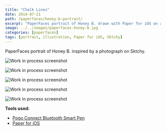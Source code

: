 ```yaml
---
title: "Chalk Lines"
date: 2014-07-21
path: /paperfaces/honey-b-portrait/
excerpt: "PaperFaces portrait of Honey B. drawn with Paper for iOS on an iPad."
image: ../../images/paperfaces-honey-b.jpg
categories: [paperfaces]
tags: [portrait, illustration, Paper for iOS, Sktchy]
---
```


PaperFaces portrait of Honey B. inspired by a photograph on Sktchy.

![Work in process screenshot](../../images/paperfaces-honey-b-process-1-lg.jpg)

![Work in process screenshot](../../images/paperfaces-honey-b-process-2-lg.jpg)

![Work in process screenshot](../../images/paperfaces-honey-b-process-3-lg.jpg)

![Work in process screenshot](../../images/paperfaces-honey-b-process-4-lg.jpg)

![Work in process screenshot](../../images/paperfaces-honey-b-process-5-lg.jpg)

**Tools used:**

- [Pogo Connect Bluetooth Smart Pen](https://www.amazon.com/gp/product/B009K448L4/ref=as_li_ss_tl?ie=UTF8&camp=1789&creative=390957&creativeASIN=B009K448L4&linkCode=as2&tag=mademist-20)
- [Paper for iOS](https://paper.bywetransfer.com/)
